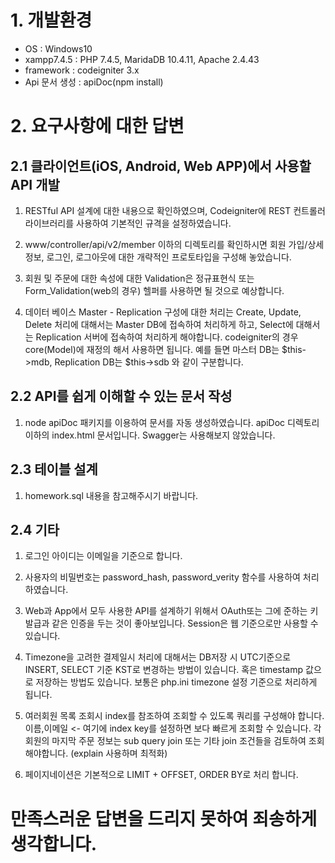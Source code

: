 # 1. 개발환경
- OS : Windows10
- xampp7.4.5 : PHP 7.4.5, MaridaDB 10.4.11, Apache 2.4.43
- framework : codeigniter 3.x
- Api 문서 생성 : apiDoc(npm install)

# 2. 요구사항에 대한 답변
## 2.1 클라이언트(iOS, Android, Web APP)에서 사용할 API 개발
 1. RESTful API 설계에 대한 내용으로 확인하였으며, Codeigniter에 REST 컨트롤러 라이브러리를 사용하여 기본적인 규격을 설정하였습니다.
 
 2. www/controller/api/v2/member 이하의 디렉토리를 확인하시면 회원 가입/상세정보, 로그인, 로그아웃에 대한 개략적인 프로토타입을 구성해 놓았습니다.
 
 3. 회원 및 주문에 대한 속성에 대한 Validation은 정규표현식 또는 Form_Validation(web의 경우) 헬퍼를 사용하면 될 것으로 예상합니다.
 
 4. 데이터 베이스 Master - Replication 구성에 대한 처리는 Create, Update, Delete 처리에 대해서는 Master DB에 접속하여 처리하게 하고, Select에 대해서는 Replication 서버에 접속하여 처리하게 해야합니다. codeigniter의 경우 core(Model)에 재정의 해서 사용하면 됩니다. 예를 들면 마스터 DB는 $this->mdb, Replication DB는 $this->sdb 와 같이 구분합니다.

## 2.2 API를 쉽게 이해할 수 있는 문서 작성
 1. node apiDoc 패키지를 이용하여 문서를 자동 생성하였습니다. apiDoc 디렉토리 이하의 index.html 문서입니다. Swagger는 사용해보지 않았습니다.
 
## 2.3 테이블 설계
 1. homework.sql 내용을 참고해주시기 바랍니다.

## 2.4 기타
 1. 로그인 아이디는 이메일을 기준으로 합니다.
 
 2. 사용자의 비밀번호는 password_hash, password_verity 함수를 사용하여 처리하였습니다.
 
 3. Web과 App에서 모두 사용한 API를 설계하기 위해서 OAuth또는 그에 준하는 키 발급과 같은 인증을 두는 것이 좋아보입니다. Session은 웹 기준으로만 사용할 수 있습니다.
 
 4. Timezone을 고려한 결제일시 처리에 대해서는 DB저장 시 UTC기준으로 INSERT, SELECT 기준 KST로 변경하는 방법이 있습니다. 혹은 timestamp 값으로 저장하는 방법도 있습니다. 보통은 php.ini timezone 설정 기준으로 처리하게 됩니다.
 
 5. 여러회원 목록 조회시 index를 참조하여 조회할 수 있도록 쿼리를 구성해야 합니다. 이름,이메일 <- 여기에 index key를 설정하면 보다 빠르게 조회할 수 있습니다. 각 회원의 마지막 주문 정보는 sub query join 또는 기타 join 조건들을 검토하여 조회 해야합니다. (explain 사용하며 최적화)
 
 6. 페이지네이션은 기본적으로 LIMIT + OFFSET, ORDER BY로 처리 합니다.
 
 
 
# 만족스러운 답변을 드리지 못하여 죄송하게 생각합니다. 
